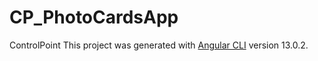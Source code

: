 # CP_PhotoCardsApp
ControlPoint
This project was generated with [Angular CLI](https://github.com/angular/angular-cli) version 13.0.2.
